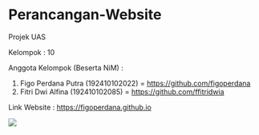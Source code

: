 # Perancangan-Website
Projek UAS

Kelompok : 10

Anggota Kelompok (Beserta NiM) :
1. Figo Perdana Putra (192410102022) = https://github.com/figoperdana
2. Fitri Dwi Alfina (192410102085) = https://github.com/ffitridwia

Link Website : https://figoperdana.github.io

![](giphy_2_1.gif)
